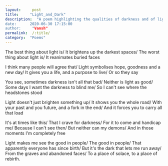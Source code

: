```yaml
---
layout:     post
title:     "Light_and_Dark"
description:  "A poem highlighting the qualities of darkness and of light
date:      2020-06-30 17:15:00
author:     "Vansh"
permalink:  /:title/
category:  "Poems"
---
```


The best thing about light is/
It brightens up the darkest spaces/
The worst thing about light is/
It reanimates buried faces

I think many people will agree that/
Light symbolises hope, goodness and a new day/
It gives you a life, and a purpose to live/
Or so they say

You see, sometimes darkness isn't all that bad/
Neither is light as good/
Some days I want the darkness to blind me/
So I can't see where the headstones stood

Light doesn't just brighten something up/
It shows you the whole road/
With your past and you future, and a fork in the end/
And it forces you to carry all that load

It's at times like this/
That I crave for darkness/
For it to come and handicap me/
Because I can't see then/
But neither can my demons/
And in those moments I'm completely free

Light makes me see the good in people/
The good in people/
That apparently everyone has since birth/
But it's the dark that lets me run away/
From the graves and abandoned faces/
To a place of solace, to a place of rebirth.